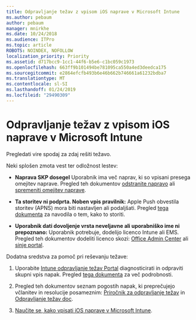 ```yaml
---
title: Odpravljanje težav z vpisom iOS naprave v Microsoft Intune
ms.author: pebaum
author: pebaum
manager: mnirkhe
ms.date: 10/24/2018
ms.audience: ITPro
ms.topic: article
ROBOTS: NOINDEX, NOFOLLOW
localization_priority: Priority
ms.assetid: d717bcc9-1cc1-44f6-b5e6-c1bc059c1973
ms.openlocfilehash: 663ff9b101494be781095ca550a4ed3deedca175
ms.sourcegitcommit: e2864efcfb493b6e46b662b746661a61232bdba7
ms.translationtype: MT
ms.contentlocale: sl-SI
ms.lasthandoff: 01/24/2019
ms.locfileid: "29490309"
---
```

# <a name="troubleshoot-issues-with-enrolling-ios-devices-in-microsoft-intune"></a>Odpravljanje težav z vpisom iOS naprave v Microsoft Intune

Pregledati vire spodaj za zdaj rešiti težavo. 
  
Neki splošen zmota vest ter odložnost lestev:
  
- **Naprava SKP dosegel** Uporabnik ima več naprav, ki so vpisani presega omejitev naprave. Pregled teh dokumentov [odstranite napravo](https://docs.microsoft.com/en-us/intune/devices-wipe) ali [spremeniti omejitev naprave](https://docs.microsoft.com/en-us/intune/enrollment-restrictions-set#set-device-limit-restrictions).
    
- **Ta storitev ni podprta. Noben vpis pravilnik:** Apple Push obvestila storitev (APNS) mora biti nastavljen ali podaljšati. Pregled [tega dokumenta](https://docs.microsoft.com/en-us/intune/apple-mdm-push-certificate-get) za navodila o tem, kako to storiti. 
    
- **Uporabnik dati dovoljenje vrsta neveljavne ali uporabniško ime ni prepoznano:** Uporabnik potrebuje, dodelijo licenco Intune ali EMS. Pregled teh dokumentov dodeliti licenco skozi: [Office Admin Center](https://docs.microsoft.com/en-us/intune/licenses-assign) ali [sinje portal](https://docs.microsoft.com/en-us/azure/active-directory/license-users-groups).
    
Dodatna sredstva za pomoč pri reševanju težave:
  
1. Uporabite [Intune odpravljanje težav Portal](https://devicemanagement.microsoft.com/#blade/Microsoft_Intune_DeviceSettings/TroubleshootBlade) diagnosticirati in odpraviti skupni vpis napak. Pregled [tega dokumenta](https://docs.microsoft.com/en-us/intune/help-desk-operators) za več podrobnosti. 
    
2. Pregled teh dokumentov seznam pogostih napak, ki preprečujejo včlanitev in resolucije posameznim: [Priročnik za odpravljanje težav](https://support.microsoft.com/en-us/help/4039809/troubleshooting-ios-device-enrollment-in-intune) in [Odpravljanje težav doc](https://docs.microsoft.com/en-us/intune-classic/troubleshoot/troubleshoot-device-enrollment-in-intune).
    
3. [Naučite se, kako vpisati iOS naprave v Microsoft Intune](https://docs.microsoft.com/en-us/intune/ios-enroll).
    

